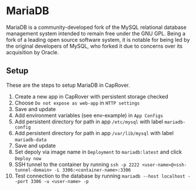 # MariaDB

MariaDB is a community-developed fork of the MySQL relational database management system intended to remain free under the GNU GPL. Being a fork of a leading open source software system, it is notable for being led by the original developers of MySQL, who forked it due to concerns over its acquisition by Oracle.

## Setup

These are the steps to setup MariaDB in CapRover.

1. Create a new app in CapRover with persistent storage checked
2. Choose `Do not expose as web-app` in `HTTP settings`
3. Save and update
4. Add environment variables (see env-example) in `App Configs`
5. Add persistent directory for path in app `/etc/mysql` with label `mariadb-config`
6. Add persistent directory for path in app `/var/lib/mysql` with label `mariadb-data`
7. Save and update
8. Set depoly via image name in `Deployment` to `mariadb:latest` and click `Deploy now`
9. SSH tunnel to the container by running `ssh -p 2222 <user-name>@<ssh-tunnel-domain> -L 3306:<container-name>:3306`
10. Test connection to the database by running `mariadb --host localhost --port 3306 -u <user-name> -p`
